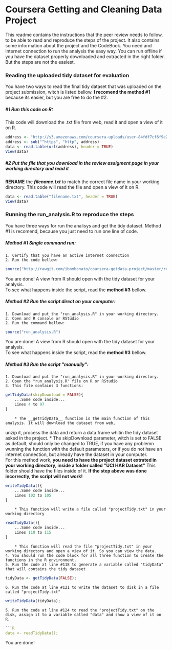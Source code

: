 # Coursera Getting and Cleaning Data Project
This readme contains the instructions that the peer review needs to follow, to be able to read and reproduce the steps of the project.
It also contains some information about the project and the CodeBook.
You need and internet connection to run the analysis the easy way. You can run offline if you have the dataset properly downloaded and extracted in the right folder. But the steps are not the easiest.

### Reading the uploaded tidy dataset for evaluation
You have two ways to read the final tidy dataset that was uploaded on the project submission, witch is listed bellow. __I recomend the method #1__ because its easier, but you are free to do the #2.

##### #1 Run this code on R:
This code will download the .txt file from web, read it and open a view of it on R.

```R
address <- "http://s3.amazonaws.com/coursera-uploads/user-84fdf7cf6f9e2bb6bf6fdf14/973499/asst-3/3dbaf7a0cf6411e4acbab19e5f79ee5b.txt"
address <- sub("^https", "http", address)
data <- read.table(url(address), header = TRUE)
View(data)
```

##### #2 Put the file that you download in the review assigment page in your working directory and read it
__RENAME__ the **_filename.txt_** to match the correct file name in your working directory.
This code will read the file and open a view of it on R.

```R
data <- read.table("filename.txt", header = TRUE)
View(data)
```

### Running the run_analysis.R to reproduce the steps
You have three ways for run the analisys and get the tidy dataset. Method #1 is recomend, because you just need to run one line of code.

##### __Method #1__ Single command run:
	1. Certify that you have an active internet connection
	2. Run the code bellow:
```R
source("http://rawgit.com/ibombonato/coursera-getdata-project/master/run_analysis.R")
```
You are done! A view from R should open with the tidy dataset for your analysis.  
To see what happens inside the script, read the __method #3__ bellow.

##### __Method #2__ Run the script direct on your computer:
	1. Download and put the "run_analysis.R" in your working directory.
	2. Open and R console or RStudio
	2. Run the command bellow:
```R
source("run_analysis.R")
```
You are done! A view from R should open with the tidy dataset for your analysis.  
To see what happens inside the script, read the __method #3__ bellow.

##### __Method #3__ Run the script "manually":
	1. Download and put the "run_analysis.R" in your working directory.
	2. Open the "run_analysis.R" file on R or RStudio
	3. This file contains 3 functions:
```R
getTidyData(skipDownload = FALSE){
	...Some code inside...
	Lines 4 to 97
}
```
		* The __getTidyData__ function is the main function of this analysis. It will download the dataset from web, 
unzip it, process the data and return a data.frame whitin the tidy dataset asked in the project.
		* The skipDownload parameter, witch is set to FALSE as default, should only be changed to TRUE, if you have any problemn wunning the function with the default parameters, or if you do not have an internet connection, but already have the dataset in your computer.  
		For this method work, __you need to have the project dataset extrated in your working directory, inside a folder called "UCI HAR Dataset"__
		This folder should have the files inside of it.
		__If the step above was done incorrectly, the script will not work!__
```R
writeTidyData(){
	...Some code inside...
	Lines 102 to 105
}
```			
		* This function will write a file called "projectTidy.txt" in your working directory
```R
readTidyData(){
	...Some code inside...
	Lines 110 to 115
}
```	
		* This function will read the file "projectTidy.txt" in your working directory and open a view of it. So you can view the data.
	4. You should run the code block for all three function to create the functions in the R environment.
	5. Run the code at line #118 to generate a variable called "tidyData" that will contains the tidy dataset
```R
tidyData <- getTidyData(FALSE);
```	
	6. Run the code at line #121 to write the dataset to disk in a file called "projectTidy.txt"
```R
writeTidyData(tidyData);
```	
	5. Run the code at line #124 to read the "projectTidy.txt" on the disk, assign it to a variable called "data" and show a view of it on R.
```R
```R
data <- readTidyData();
```	
You are done!  
